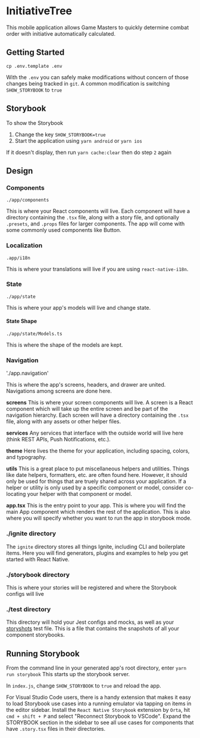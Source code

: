 # InitiativeTree

This mobile application allows Game Masters to quickly determine combat order with initiative automatically calculated.

## Getting Started
```
cp .env.template .env
```
With the `.env` you can safely make modifications without concern of those changes being tracked in `git`. A common modification is switching `SHOW_STORYBOOK` to `true`

## Storybook
To show the Storybook

1. Change the key `SHOW_STORYBOOK=true`
2. Start the application using `yarn android` or `yarn ios`

If it doesn't display, then run `yarn cache:clear` then do step `2` again

## Design

### Components
`./app/components`

This is where your React components will live. Each component will have a directory containing the `.tsx` file, along with a story file, and optionally `.presets`, and `.props` files for larger components. The app will come with some commonly used components like Button.

### Localization
`.app/i18n`

This is where your translations will live if you are using `react-native-i18n`.

### State
`./app/state`

This is where your app's models will live and change state.

#### State Shape
`./app/state/Models.ts`

This is where the shape of the models are kept.

### Navigation
'./app.navigation'

This is where the app's screens, headers, and drawer are united. Navigations among screens are done here.

**screens**
This is where your screen components will live. A screen is a React component which will take up the entire screen and be part of the navigation hierarchy. Each screen will have a directory containing the `.tsx` file, along with any assets or other helper files.

**services**
Any services that interface with the outside world will live here (think REST APIs, Push Notifications, etc.).

**theme**
Here lives the theme for your application, including spacing, colors, and typography.

**utils**
This is a great place to put miscellaneous helpers and utilities. Things like date helpers, formatters, etc. are often found here. However, it should only be used for things that are truely shared across your application. If a helper or utility is only used by a specific component or model, consider co-locating your helper with that component or model.

**app.tsx** This is the entry point to your app. This is where you will find the main App component which renders the rest of the application. This is also where you will specify whether you want to run the app in storybook mode.

### ./ignite directory

The `ignite` directory stores all things Ignite, including CLI and boilerplate items. Here you will find generators, plugins and examples to help you get started with React Native.

### ./storybook directory

This is where your stories will be registered and where the Storybook configs will live

### ./test directory

This directory will hold your Jest configs and mocks, as well as your [storyshots](https://github.com/storybooks/storybook/tree/master/addons/storyshots) test file. This is a file that contains the snapshots of all your component storybooks.

## Running Storybook

From the command line in your generated app's root directory, enter `yarn run storybook`
This starts up the storybook server.

In `index.js`, change `SHOW_STORYBOOK` to `true` and reload the app.

For Visual Studio Code users, there is a handy extension that makes it easy to load Storybook use cases into a running emulator via tapping on items in the editor sidebar. Install the `React Native Storybook` extension by `Orta`, hit `cmd + shift + P` and select "Reconnect Storybook to VSCode". Expand the STORYBOOK section in the sidebar to see all use cases for components that have `.story.tsx` files in their directories.
